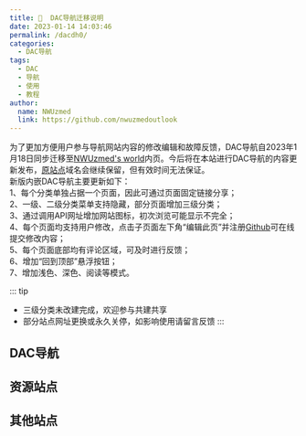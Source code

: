 ```yaml
---
title: 📣  DAC导航迁移说明
date: 2023-01-14 14:03:46
permalink: /dacdh0/
categories: 
  - DAC导航
tags: 
  - DAC
  - 导航
  - 使用
  - 教程
author: 
  name: NWUzmed
  link: https://github.com/nwuzmedoutlook
---
```


为了更加方便用户参与导航网站内容的修改编辑和故障反馈，DAC导航自2023年1月18日同步迁移至[NWUzmed's world](https://ccus.cf/dacdh0/)内页。今后将在本站进行DAC导航的内容更新发布，[原站点](https://nwuzmed.ga/)域名会继续保留，但有效时间无法保证。<br>
新版内嵌DAC导航主要更新如下：<br>
1、每个分类单独占据一个页面，因此可通过页面固定链接分享；<br>
2、一级、二级分类菜单支持隐藏，部分页面增加三级分类；<br>
3、通过调用API网址增加网站图标，初次浏览可能显示不完全；<br>
4、每个页面均支持用户修改，点击子页面左下角“编辑此页”并注册[Github](https://github.com/)可在线提交修改内容；<br>
5、每个页面底部均有评论区域，可及时进行反馈；<br>
6、增加“回到顶部”悬浮按钮；<br>
7、增加浅色、深色、阅读等模式。

<!-- more -->

::: tip
- 三级分类未改建完成，欢迎参与共建共享
- 部分站点网址更换或永久关停，如影响使用请留言反馈
:::

## DAC导航
<ClientOnly>
  <Card :cardData="cardData0" :cardListSize=4 carTitlColor="#000" carHoverColor="#000" />
</ClientOnly>

## 资源站点
<ClientOnly>
  <Card :cardData="cardData1" :cardListSize=4 carTitlColor="#000" carHoverColor="#000" />
</ClientOnly>

## 其他站点
<ClientOnly>
  <Card :cardData="cardData2" :cardListSize=4 carTitlColor="#000" carHoverColor="#000" />
</ClientOnly>

<script>
export default {
  data() {
    return {
      cardData0: [
{id: "0", cardSrc: "https://nwuzmed.ga/", cardImgSrc: "https://api.xinac.net/icon/?url=https://nwuzmed.ga/", cardName: "DAC导航1", cardContent: "改版前常用域名",},
{cardSrc: "https://nwuzmedoutlook.github.io/", cardImgSrc: "https://api.xinac.net/icon/?url=https://nwuzmedoutlook.github.io/", cardName: "DAC导航2", cardContent: "Github pages原生域名",},
{cardSrc: "https://dacdh.cf/", cardImgSrc: "https://api.xinac.net/icon/?url=https://dacdh.cf/", cardName: "DAC导航3", cardContent: "Netlify托管域名",},
{cardSrc: "https://dacdaohang.cf/", cardImgSrc: "https://api.xinac.net/icon/?url=https://dacdaohang.cf/", cardName: "DAC导航4", cardContent: "Vercel托管域名",},
{cardSrc: "https://dac-vercel.vercel.app/", cardImgSrc: "https://api.xinac.net/icon/?url=https://dac-vercel.vercel.app/", cardName: "DAC导航5", cardContent: "Vercel原生域名",},
{cardSrc: "https://dacdh.netlify.app/", cardImgSrc: "https://api.xinac.net/icon/?url=https://dacdh.netlify.app/", cardName: "DAC导航6", cardContent: "Netlify原生域名",},
{cardSrc: "https://www.pkzhidi.xyz/", cardImgSrc: "https://api.xinac.net/icon/?url=https://www.pkzhidi.xyz/", cardName: "皮卡之地", cardContent: "DAC协同共生的WordPress版导航-erkang",},
{cardSrc: "https://carbonx.netlify.app/", cardImgSrc: "https://api.xinac.net/icon/?url=https://carbonx.netlify.app/", cardName: "碳索|CO₂ 的前世今生！", cardContent: "[二氧化碳捕集利用]分支导航",},
      ],
      cardData1: [
{id: "1", cardSrc: "http://nwuzmed.ysepan.com/", cardImgSrc: "https://api.xinac.net/icon/?url=http://nwuzmed.ysepan.com/", cardName: "DAC导航的文件共享区", cardContent: "由永硕E盘提供存储服务",},
{cardSrc: "https://co2capture.cf/", cardImgSrc: "https://api.xinac.net/icon/?url=https://co2capture.cf/", cardName: "碳索 | CO₂的前世今生！", cardContent: "基于docsify+Github搭建的知识库",},
{cardSrc: "https://studyhard.cf/", cardImgSrc: "https://api.xinac.net/icon/?url=https://studyhard.cf/", cardName: "📚各大高校课程资源", cardContent: "高校课程资源共享计划",},
{cardSrc: "https://nwuzmedoutlook.github.io/career-plan/", cardImgSrc: "https://api.xinac.net/icon/?url=https://nwuzmedoutlook.github.io/career-plan/", cardName: "🎓留学保研考研就业", cardContent: "各大高校留学、保研、考研、就业经验分享",},
{cardSrc: "http://wiki.pkzhidi.xyz/", cardImgSrc: "https://api.xinac.net/icon/?url=http://wiki.pkzhidi.xyz/", cardName: "人生蓝图", cardContent: "Wiki共建知识库-erkang",},
      ],
      cardData2: [
{id: "2", cardSrc: "https://www.goooogle.cf/", cardImgSrc: "https://api.xinac.net/icon/?url=https://www.goooogle.cf/", cardName: "DAC-Search", cardContent: "简洁的多元搜索引擎，包含120个站点",},
{cardSrc: "https://toolkit.cf/", cardImgSrc: "https://api.xinac.net/icon/?url=https://toolkit.cf/", cardName: "DAC的奇妙世界", cardContent: "基于threejs.org的3D素材制作",},
{cardSrc: "https://qq-group.cf/", cardImgSrc: "https://api.xinac.net/icon/?url=https://qq-group.cf/", cardName: "DAC导航交流群", cardContent: "简洁的QQ群发布页，基于GitHUb的Readme.md",},
{cardSrc: "https://support.qq.com/products/313460?", cardImgSrc: "https://api.xinac.net/icon/?url=https://support.qq.com/products/313460?", cardName: "DAC导航反馈平台", cardContent: "由腾讯兔小巢提供服务",},
{cardSrc: "http://www.dacbbs.cf/", cardImgSrc: "https://api.xinac.net/icon/?url=http://www.dacbbs.cf/", cardName: "DAC论坛", cardContent: "通过FreeWHA+Freenom+Typecho搭建",},
{cardSrc: "http://zmed.free.mbbs.cc/", cardImgSrc: "https://api.xinac.net/icon/?url=http://zmed.free.mbbs.cc/", cardName: "DACLUB", cardContent: "由MBBS论坛托管系统提供服务",},
{cardSrc: "https://csdn.cf/", cardImgSrc: "https://api.xinac.net/icon/?url=https://csdn.cf/", cardName: "DAC导航网站状态监控", cardContent: "基于UptimeRobot接口制作，检测频率5分钟",},
{cardSrc: "https://chat.getloli.com/room/@DAC%E5%AF%BC%E8%88%AA%E7%9A%84%E5%8C%BF%E5%90%8D%E7%95%99%E8%A8%80%E6%9D%BF", cardImgSrc: "https://api.xinac.net/icon/?url=https://chat.getloli.com/room/@DAC%E5%AF%BC%E8%88%AA%E7%9A%84%E5%8C%BF%E5%90%8D%E7%95%99%E8%A8%80%E6%9D%BF", cardName: "DAC导航匿名聊天器", cardContent: "基于GitHUb项目journey-ad/chat-room制作",},
      ],
    };
  },
};
</script>
